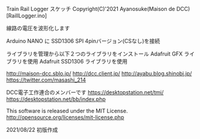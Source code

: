Train Rail Logger スケッチ
Copyright(C)'2021 Ayanosuke(Maison de DCC)
 [RaillLogger.ino]

 線路の電圧を波形化します

 Arduino NANO に SSD1306 SPI 4pinバージョン(CSなし)を接続

 ライブラリを管理から以下２つのライブラリをインストール
 Adafruit GFX ライブラリを使用
 Adafruit SSD1306 ライブラリを使用

 http://maison-dcc.sblo.jp/ http://dcc.client.jp/ http://ayabu.blog.shinobi.jp/
 https://twitter.com/masashi_214

 DCC電子工作連合のメンバーです
 https://desktopstation.net/tmi/ https://desktopstation.net/bb/index.php

 This software is released under the MIT License.
 http://opensource.org/licenses/mit-license.php

 2021/08/22 初版作成
